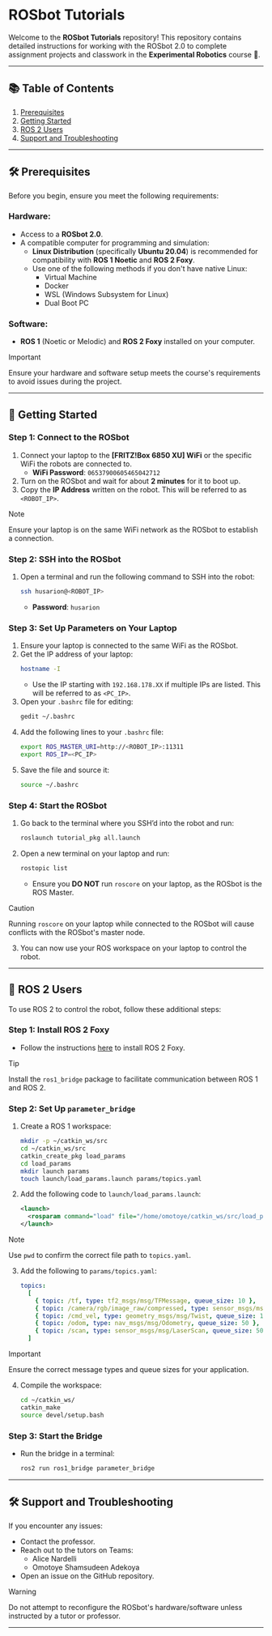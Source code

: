 # ROSbot Tutorials

Welcome to the **ROSbot Tutorials** repository! This repository contains detailed instructions for working with the ROSbot 2.0 to complete assignment projects and classwork in the **Experimental Robotics** course 🚀.

---

## 📚 Table of Contents

1. [Prerequisites](#prerequisites)
2. [Getting Started](#getting-started)
3. [ROS 2 Users](#ros-2-users)
4. [Support and Troubleshooting](#support-and-troubleshooting)

---

<a name="prerequisites"></a>

## 🛠 Prerequisites

Before you begin, ensure you meet the following requirements:

### Hardware:
- Access to a **ROSbot 2.0**.
- A compatible computer for programming and simulation:
  - **Linux Distribution** (specifically **Ubuntu 20.04**) is recommended for compatibility with **ROS 1 Noetic** and **ROS 2 Foxy**.
  - Use one of the following methods if you don't have native Linux:
    - Virtual Machine
    - Docker
    - WSL (Windows Subsystem for Linux)
    - Dual Boot PC

### Software:
- **ROS 1** (Noetic or Melodic) and **ROS 2 Foxy** installed on your computer.

> [!IMPORTANT]  
> Ensure your hardware and software setup meets the course's requirements to avoid issues during the project.

---

<a name="getting-started"></a>

## 🚀 Getting Started

### Step 1: Connect to the ROSbot
1. Connect your laptop to the **[FRITZ!Box 6850 XU] WiFi** or the specific WiFi the robots are connected to.
   - **WiFi Password**: `06537900605465042712`
2. Turn on the ROSbot and wait for about **2 minutes** for it to boot up.
3. Copy the **IP Address** written on the robot. This will be referred to as `<ROBOT_IP>`.

> [!NOTE]  
> Ensure your laptop is on the same WiFi network as the ROSbot to establish a connection.

### Step 2: SSH into the ROSbot
1. Open a terminal and run the following command to SSH into the robot:
   ```bash
   ssh husarion@<ROBOT_IP>
   ```
   - **Password**: `husarion`

### Step 3: Set Up Parameters on Your Laptop
1. Ensure your laptop is connected to the same WiFi as the ROSbot.
2. Get the IP address of your laptop:
   ```bash
   hostname -I
   ```
   - Use the IP starting with `192.168.178.XX` if multiple IPs are listed. This will be referred to as `<PC_IP>`.
3. Open your `.bashrc` file for editing:
   ```bash
   gedit ~/.bashrc
   ```
4. Add the following lines to your `.bashrc` file:
   ```bash
   export ROS_MASTER_URI=http://<ROBOT_IP>:11311
   export ROS_IP=<PC_IP>
   ```
5. Save the file and source it:
   ```bash
   source ~/.bashrc
   ```

### Step 4: Start the ROSbot
1. Go back to the terminal where you SSH’d into the robot and run:
   ```bash
   roslaunch tutorial_pkg all.launch
   ```
2. Open a new terminal on your laptop and run:
   ```bash
   rostopic list
   ```
   - Ensure you **DO NOT** run `roscore` on your laptop, as the ROSbot is the ROS Master.

> [!CAUTION]  
> Running `roscore` on your laptop while connected to the ROSbot will cause conflicts with the ROSbot's master node.

3. You can now use your ROS workspace on your laptop to control the robot.

---

<a name="ros-2-users"></a>

## 🤖 ROS 2 Users

To use ROS 2 to control the robot, follow these additional steps:

### Step 1: Install ROS 2 Foxy
- Follow the instructions [here](https://docs.ros.org/en/foxy/Installation/Ubuntu-Install-Debians.html) to install ROS 2 Foxy.

> [!TIP]  
> Install the `ros1_bridge` package to facilitate communication between ROS 1 and ROS 2.

### Step 2: Set Up `parameter_bridge`
1. Create a ROS 1 workspace:
   ```bash
   mkdir -p ~/catkin_ws/src
   cd ~/catkin_ws/src
   catkin_create_pkg load_params
   cd load_params
   mkdir launch params
   touch launch/load_params.launch params/topics.yaml
   ```
2. Add the following code to `launch/load_params.launch`:
   ```xml
   <launch>
     <rosparam command="load" file="/home/omotoye/catkin_ws/src/load_params/params/topics.yaml"/>
   </launch>
   ```
> [!NOTE]  
> Use `pwd` to confirm the correct file path to `topics.yaml`.

3. Add the following to `params/topics.yaml`:
   ```yaml
   topics:
     [
       { topic: /tf, type: tf2_msgs/msg/TFMessage, queue_size: 10 },
       { topic: /camera/rgb/image_raw/compressed, type: sensor_msgs/msg/CompressedImage, queue_size: 10 },
       { topic: /cmd_vel, type: geometry_msgs/msg/Twist, queue_size: 10 },
       { topic: /odom, type: nav_msgs/msg/Odometry, queue_size: 50 },
       { topic: /scan, type: sensor_msgs/msg/LaserScan, queue_size: 50 },
     ]
   ```
> [!IMPORTANT]  
> Ensure the correct message types and queue sizes for your application.

4. Compile the workspace:
   ```bash
   cd ~/catkin_ws/
   catkin_make
   source devel/setup.bash
   ```

### Step 3: Start the Bridge
- Run the bridge in a terminal:
  ```bash
  ros2 run ros1_bridge parameter_bridge
  ```

---

<a name="support-and-troubleshooting"></a>

## 🛠 Support and Troubleshooting

If you encounter any issues:
- Contact the professor.
- Reach out to the tutors on Teams:
  - Alice Nardelli
  - Omotoye Shamsudeen Adekoya
- Open an issue on the GitHub repository.

> [!WARNING]  
> Do not attempt to reconfigure the ROSbot's hardware/software unless instructed by a tutor or professor.

---